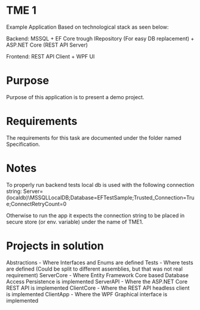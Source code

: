 # TME 1

Example Application Based on technological stack as seen below:

Backend: 
MSSQL + EF Core trough IRepository (For easy DB replacement) + ASP.NET Core (REST API Server)

Frontend:
REST API Client + WPF UI

# Purpose

Purpose of this application is to present a demo project.

# Requirements

The requirements for this task are documented under the folder named Specification.

# Notes

To properly run backend tests local db is used with the following connection string:
Server=(localdb)\MSSQLLocalDB;Database=EFTestSample;Trusted_Connection=True;ConnectRetryCount=0

Otherwise to run the app it expects the connection string to be placed in secure store (or env. variable)
under the name of TME1.

# Projects in solution

Abstractions - Where Interfaces and Enums are defined
Tests - Where tests are defined (Could be split to different assemblies, but that was not real requirement)
ServerCore - Where Entity Framework Core based Database Access Persistence is implemented
ServerAPI - Where the ASP.NET Core REST API is implemented
ClientCore - Where the REST API headless client is implemented
ClientApp - Where the WPF Graphical interface is implemented